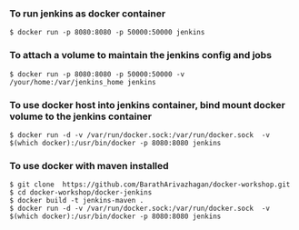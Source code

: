 ### To run jenkins as docker container


```
$ docker run -p 8080:8080 -p 50000:50000 jenkins
```

### To attach a volume to maintain the jenkins config and jobs

```
$ docker run -p 8080:8080 -p 50000:50000 -v /your/home:/var/jenkins_home jenkins
```

### To use docker host into jenkins container, bind mount docker volume to the jenkins container

```
$ docker run -d -v /var/run/docker.sock:/var/run/docker.sock  -v $(which docker):/usr/bin/docker -p 8080:8080 jenkins
```

### To use docker with maven installed

```
$ git clone  https://github.com/BarathArivazhagan/docker-workshop.git
$ cd docker-workshop/docker-jenkins
$ docker build -t jenkins-maven . 
$ docker run -d -v /var/run/docker.sock:/var/run/docker.sock  -v $(which docker):/usr/bin/docker -p 8080:8080 jenkins 
```
